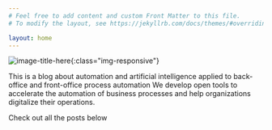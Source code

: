 ```yaml
---
# Feel free to add content and custom Front Matter to this file.
# To modify the layout, see https://jekyllrb.com/docs/themes/#overriding-theme-defaults

layout: home
---
```


![image-title-here](/assets/logo.jpg){:class="img-responsive"}

This is a blog about automation and artificial intelligence applied to back-office and front-office process automation
We develop open tools to accelerate the automation of business processes and help organizations digitalize their operations.


Check out all the posts below

